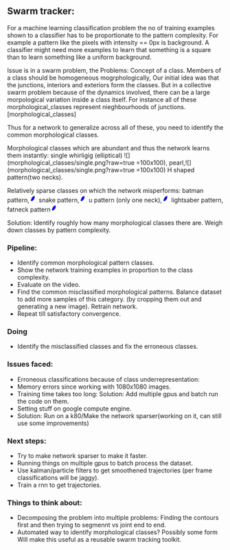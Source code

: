 ## Swarm tracker:

For a machine learning classification problem the no of training examples shown to a classifier has to be proportionate to the pattern complexity. For example a pattern like the pixels with intensity == 0px is background. A classifier might need more examples to learn that something is a square than to learn something like a uniform background.

Issue is in a swarm problem, the 
Problems: Concept of a class. Members of a class should be homogeneous mogrphologically, Our initial idea was that the junctions, interiors and exteriors form the classes. But in a collective swarm problem because of the dynamics involved, there can be a large morpological variation inside a class itself. For instance all of these morphological_classes represent nieghbourhoods of junctions. [morphological_classes]

Thus for a network to generalize across all of these, you need to identify the common morphological classes.

Morphological classes which are abundant and thus the network learns them instantly: single whirligig (elliptical) ![](morphological_classes/single.png?raw=true  =100x100), pearl,![](morphological_classes/single.png?raw=true =100x100) H shaped pattern(two necks).

Relatively sparse classes on which the network misperforms: batman pattern,![](morphological_classes/single.png?raw=true) snake pattern,![](morphological_classes/single.png?raw=true) u pattern (only one neck),![](morphological_classes/single.png?raw=true) lightsaber pattern, fatneck pattern![](morphological_classes/single.png?raw=true)

Solution: Identify roughly how many morphological classes there are. Weigh down classes by pattern complexity.

### Pipeline:

* Identify common morphological pattern classes.
* Show the network training examples in proportion to the class complexity.
* Evaluate on the video.
* Find the common misclassified morphological patterns. Balance dataset to add more samples of this category. (by cropping them out and generating a new image). Retrain network.
* Repeat till satisfactory convergence.

### Doing
* Identify the misclassified classes and fix the erroneous classes.

### Issues faced:
* Erroneous classifications because of class underrepresentation:
* Memory errors since working with 1080x1080 images.
* Training time takes too long: Solution: Add multiple gpus and batch run the code on them.
* Setting stuff on google compute engine.
* Solution: Run on a k80/Make the network sparser(working on it, can still use some improvements)

### Next steps:
* Try to make network sparser to make it faster.
* Running things on multiple gpus to batch process the dataset.
* Use kalman/particle filters to get smoothened trajectories (per frame classifications will be jaggy).
* Train a rnn to get trajectories.

### Things to think about:
* Decomposing the problem into multiple problems: Finding the contours first and then trying to segmennt vs joint end to end.
* Automated way to identify morphological classes? Possibly some form Will make this useful as a reusable swarm tracking toolkit.


